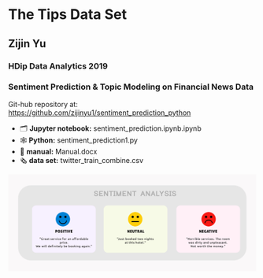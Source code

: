 # The Tips Data Set 
## Zijin Yu

### HDip Data Analytics 2019 
### Sentiment Prediction & Topic Modeling on Financial News Data

Git-hub repository at:
https://github.com/zijinyu1/sentiment_prediction_python

- 🗂️ **Jupyter notebook:** sentiment_prediction.ipynb.ipynb
- 🕸️ **Python:** sentiment_prediction1.py
- 📝 **manual:** Manual.docx
- 🗞️ **data set:** twitter_train_combine.csv

![Sentiment Prediction](https://github.com/zijinyu1/sentiment_prediction_python/blob/main/sentiment_prediction_Python/sentimentanalysishotelgeneric-2048x803-1.jpg)
